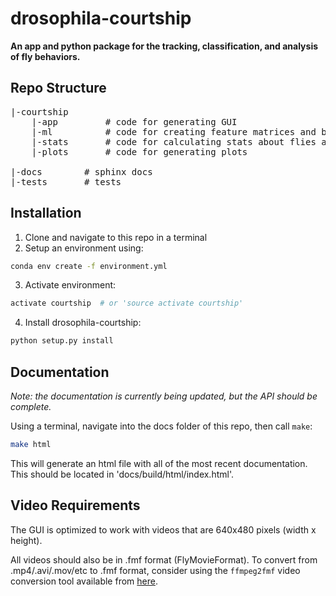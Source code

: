 
# drosophila-courtship

**An app and python package for the tracking, classification, and analysis of fly behaviors.**

## Repo Structure

<pre>
|-courtship
    |-app         # code for generating GUI
    |-ml          # code for creating feature matrices and behavioral classifiers
    |-stats       # code for calculating stats about flies and their behaviors
    |-plots       # code for generating plots

|-docs        # sphinx docs
|-tests       # tests
</pre>

## Installation

1. Clone and navigate to this repo in a terminal
2. Setup an environment using:

~~~bash
conda env create -f environment.yml
~~~

3. Activate environment:

~~~bash
activate courtship  # or 'source activate courtship'
~~~

4. Install drosophila-courtship:

~~~bash
python setup.py install
~~~


## Documentation

*Note: the documentation is currently being updated, but the API should be complete.*

Using a terminal, navigate into the docs folder of this repo, then call `make`:

~~~bash
make html
~~~

This will generate an html file with all of the most recent documentation. This should be located in 'docs/build/html/index.html'.


## Video Requirements

The GUI is optimized to work with videos that are 640x480 pixels (width x height). 

All videos should also be in .fmf format (FlyMovieFormat). To convert from .mp4/.avi/.mov/etc to .fmf format, consider using the `ffmpeg2fmf` video conversion tool available from [here](http://code.astraw.com/projects/motmot/fly-movie-format.html).
